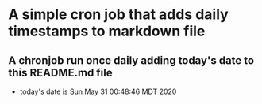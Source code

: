 A simple cron job that adds daily timestamps to markdown file
============================================================
## A chronjob run once daily adding today's date to this README.md file
* today's date is Sun May 31 00:48:46 MDT 2020
